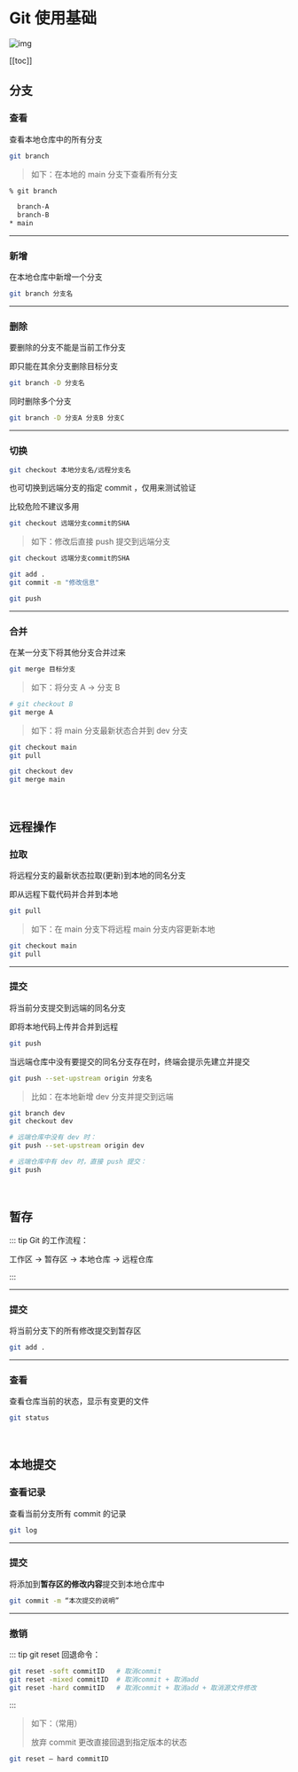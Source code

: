 # Git 使用基础

![img](https://img-blog.csdnimg.cn/img_convert/5ceaf99752368ca03206e59be1b2dd1e.png)

[[toc]]

## 分支

### 查看

查看本地仓库中的所有分支

```bash
git branch
```

> 如下：在本地的 main 分支下查看所有分支

```bash
% git branch

  branch-A
  branch-B
* main
```

---

### 新增

在本地仓库中新增一个分支

```bash
git branch 分支名
```

---

### 删除

要删除的分支不能是当前工作分支

即只能在其余分支删除目标分支

```bash
git branch -D 分支名
```

同时删除多个分支

```bash
git branch -D 分支A 分支B 分支C
```

---

### 切换

```bash
git checkout 本地分支名/远程分支名
```

也可切换到远端分支的指定 commit ，仅用来测试验证

比较危险不建议多用

```bash
git checkout 远端分支commit的SHA
```

> 如下：修改后直接 push 提交到远端分支

```bash
git checkout 远端分支commit的SHA

git add .
git commit -m "修改信息"

git push
```

---

### 合并

在某一分支下将其他分支合并过来

```bash
git merge 目标分支
```

> 如下：将分支 A → 分支 B

```bash
# git checkout B
git merge A
```

> 如下：将 main 分支最新状态合并到 dev 分支

```bash
git checkout main
git pull

git checkout dev
git merge main
```

<br/>

## 远程操作

### 拉取

将远程分支的最新状态拉取(更新)到本地的同名分支

即从远程下载代码并合并到本地

```bash
git pull
```

> 如下：在 main 分支下将远程 main 分支内容更新本地

```bash
git checkout main
git pull
```

---

### 提交

将当前分支提交到远端的同名分支

即将本地代码上传并合并到远程

```bash
git push
```

当远端仓库中没有要提交的同名分支存在时，终端会提示先建立并提交

```bash
git push --set-upstream origin 分支名
```

> 比如：在本地新增 dev 分支并提交到远端

```bash
git branch dev
git checkout dev

# 远端仓库中没有 dev 时：
git push --set-upstream origin dev

# 远端仓库中有 dev 时，直接 push 提交：
git push
```

<br/>

## 暂存

::: tip Git 的工作流程：

工作区 → 暂存区 → 本地仓库 → 远程仓库

:::

---

### 提交

将当前分支下的所有修改提交到暂存区

```bash
git add .
```

---

### 查看

查看仓库当前的状态，显示有变更的文件

```bash
git status
```

<br/>

## 本地提交

### 查看记录

查看当前分支所有 commit 的记录

```bash
git log
```

---

### 提交

将添加到**暂存区的修改内容**提交到本地仓库中

```bash
git commit -m “本次提交的说明”
```

---

### 撤销

::: tip git reset 回退命令：

```bash
git reset -soft commitID   # 取消commit
git reset -mixed commitID  # 取消commit + 取消add
git reset -hard commitID   # 取消commit + 取消add + 取消源文件修改
```

:::

> 如下：（常用）
>
> 放弃 commit 更改直接回退到指定版本的状态

```bash
git reset — hard commitID
```
